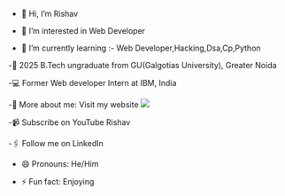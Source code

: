 - 👋 Hi, I’m Rishav

- 👀 I’m interested in Web Developer

- 🌱 I’m currently learning :- Web Developer,Hacking,Dsa,Cp,Python

-🏫 2025 B.Tech ungraduate from GU(Galgotias University), Greater Noida

-💻 Former Web developer Intern at IBM, India

-🙋‍ More about me: Visit my website    <img src="https://img.shields.io/badge/LinkedIn-0077B5?style=for-the-badge&logo=linkedin&logoColor=white)](www.linkedin.com/in/rishav-k-602367284)"/></a>
</p>

-📹 Subscribe on YouTube Rishav

-🖇 Follow me on LinkedIn

- 😄 Pronouns: He/Him

- ⚡ Fun fact: Enjoying
<!---
rishav152/rishav152 is a ✨ special ✨ repository because its `README.md` (this file) appears on your GitHub profile.
You can click the Preview link to take a look at your changes.
--->
